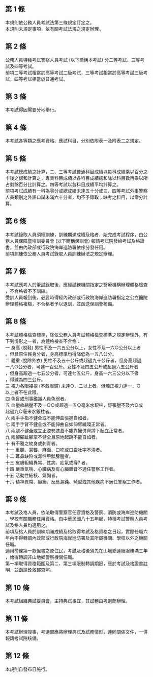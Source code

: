 第 1 條
-------
本規則依公務人員考試法第三條規定訂定之。  
本規則未規定事項，依有關考試法規之規定辦理。

第 2 條
-------
公務人員特種考試警察人員考試 (以下簡稱本考試) 分二等考試、三等考  
試及四等考試。  
前項二等考試相當於高等考試二級考試，三等考試相當於高等考試三級考  
試，四等考試相當於普通考試。

第 3 條
-------
本考試得因需要分地舉行。

第 4 條
-------
本考試各等類之應考資格、應試科目，分別依附表一及附表二之規定。

第 5 條
-------
本考試總成績之計算，二、三等考試普通科目成績以每科成績乘以百分之  
十後之總和計算之，專業科目成績以各科目成績總和除以科目數再乘以所  
占剩餘百分比計算之。四等考試以各科目成績平均計算之。  
前項考試成績有一科為零分或總成績未達五十分或三、四等考試外事警察  
人員類別之外語口試未滿六十分者，均不予錄取；缺考之科目，以零分計  
算。

第 6 條
-------
本考試錄取人員須經訓練，訓練期滿成績及格者，始完成考試程序，由公  
務人員保障暨培訓委員會 (以下簡稱保訓會) 報請考試院發給考試及格證  
書，並由內政部或行政院海岸巡防署依序分發任用。  
前項訓練依公務人員考試錄取人員訓練辦法之規定辦理。

第 7 條
-------
本考試應考人於筆試錄取後，應經試務機關指定之醫療機構辦理體格檢查  
，不合格者不予訓練。  
受訓人員報到後，必要時得經內政部或行政院海岸巡防署指定之公立醫院  
辦理體格複檢，不合格者予以退訓，並函送保訓會核備。

第 8 條
-------
本考試體格檢查標準，除依公務人員考試體格檢查標準之規定辦理外，有  
下列情形之一者，為體格檢查不合格：  
一  身高 (脫鞋) 男性不及一六五公分以上，女性不及一六○公分以上者  
    。但具原住民身分者，身高標準均得降低為一五八公分。  
二  體重 (脫除外衣) 男性不及五十公斤或超過九十公斤者，但身高超過  
    一八○公分者，可達一百公斤。女性不及四五公斤或超過六五公斤者  
    ，但身高超過一七五公分者，可達七五公斤，身高一六三公分以下者  
    ，得減為四三公斤。  
三  視力各眼裸視 (不戴眼鏡) 未達○．二以上者。但矯正視力達一．○  
    以上者不在此限。  
四  色盲或刑事鑑識人員色弱者。  
五  血壓收縮壓不及一○○或超過一五○毫米水銀柱，舒張壓不及六○或  
    超過九○毫米水銀柱者。  
六  兩手手指不健全或不能伸曲張握自如者。  
七  兩手手臂不健全或不能伸曲自如伸臂繞環正常者。  
八  兩腿不健全或立正姿勢膝蓋不能靠攏併齊蹲下起立正常者。  
九  兩腳腳趾腳掌不健全且原地起跳不能自如者。  
十  有不雅之紋身或刺青者。  
十一  重聽、耳聾、麻面、口吃或口齒吐字不清者。  
十二  耳鼻缺陷或毒性甲狀腺腫者。  
十三  皮膚組織異常、性病、疝氣或痔? 者。  
十四  嚴重氣喘、心臟病及有心臟雜音不適任警察工作者。  
十五  活動性結核、氣胸者。  
十六  精神異常、癲癇、反應遲鈍、畸型或其他疾病不適任警察工作者。

第 9 條
-------
本考試及格人員，依法取得警察官任官資格及警察、消防或海岸巡防機關  
、學校有關職務任用資格。自中華民國八十五年起，特種考試警察人員考  
試及格人員均適用之。  
前項及格人員於訓練期滿成績及格取得考試及格資格之日起，實際任職六  
年內不得轉調內政部或行政院海岸巡防署及其所屬機關、學校以外之機關  
任職。  
適用前條第一款但書之原住民，考試及格後須先在山地鄉連續服務滿三年  
，始得轉調非山地鄉警察機關任職。  
第一項取得資格範圍及第二、第三項限制轉調期限，應於考試及格證書註  
明，並函請銓敘部查照。

第 10 條
--------
本考試組織典試委員會，主持典試事宜，其試務由考選部辦理。

第 11 條
--------
本考試辦理竣事，考選部應將辦理典試及試務情形，連同關係文件，一併  
報請考試院核備。

第 12 條
--------
本規則自發布日施行。

